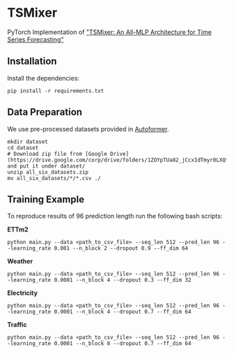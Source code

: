 # TSMixer
PyTorch Implementation of ["TSMixer: An All-MLP Architecture for Time Series Forecasting"](https://arxiv.org/abs/2303.06053)

## Installation
Install the dependencies:
```
pip install -r requirements.txt
```

## Data Preparation
We use pre-processed datasets provided in [Autoformer](https://github.com/thuml/Autoformer).
```
mkdir dataset
cd dataset
# Download zip file from [Google Drive](https://drive.google.com/corp/drive/folders/1ZOYpTUa82_jCcxIdTmyr0LXQfvaM9vIy) and put it under dataset/
unzip all_six_datasets.zip
mv all_six_datasets/*/*.csv ./
```

## Training Example
To reproduce results of 96 prediction length run the following bash scripts:

**ETTm2**
```
python main.py --data <path_to_csv_file> --seq_len 512 --pred_len 96 --learning_rate 0.001 --n_block 2 --dropout 0.9 --ff_dim 64
```
**Weather**
```
python main.py --data <path_to_csv_file> --seq_len 512 --pred_len 96 --learning_rate 0.0001 --n_block 4 --dropout 0.3 --ff_dim 32
```
**Electricity**
```
python main.py --data <path_to_csv_file> --seq_len 512 --pred_len 96 --learning_rate 0.0001 --n_block 4 --dropout 0.7 --ff_dim 64
```
**Traffic**
```
python main.py --data <path_to_csv_file> --seq_len 512 --pred_len 96 --learning_rate 0.0001 --n_block 8 --dropout 0.7 --ff_dim 64
```
